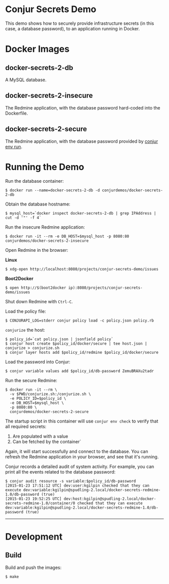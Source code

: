 # Conjur Secrets Demo

This demo shows how to securely provide infrastructure secrets (in this case, a database password),
to an application running in Docker.

# Docker Images

## docker-secrets-2-db

A MySQL database.

## docker-secrets-2-insecure

The Redmine application, with the database password hard-coded into the Dockerfile.

## docker-secrets-2-secure

The Redmine application, with the database password provided by [conjur env run](http://developer.conjur.net/reference/tools/conjurenv/run.html).

# Running the Demo

Run the database container:

    $ docker run --name=docker-secrets-2-db -d conjurdemos/docker-secrets-2-db

Obtain the database hostname:

    $ mysql_host=`docker inspect docker-secrets-2-db | grep IPAddress | cut -d '"' -f 4`

Run the insecure Redmine application:

    $ docker run -it --rm -e DB_HOST=$mysql_host -p 8080:80 conjurdemos/docker-secrets-2-insecure

Open Redmine in the browser:

**Linux**

    $ xdg-open http://localhost:8080/projects/conjur-secrets-demo/issues

**Boot2Docker**

    $ open http://$(boot2docker ip):8080/projects/conjur-secrets-demo/issues

Shut down Redmine with `Ctrl-C`.

Load the policy file:

    $ CONJURAPI_LOG=stderr conjur policy load -c policy.json policy.rb

`conjurize` the host:

    $ policy_id=`cat policy.json | jsonfield policy`
    $ conjur host create $policy_id/docker/secure | tee host.json | conjurize > conjurize.sh
    $ conjur layer hosts add $policy_id/redmine $policy_id/docker/secure

Load the password into Conjur:

    $ conjur variable values add $policy_id/db-password ZemuBRAXu2tadr

Run the secure Redmine:

    $ docker run -it --rm \
      -v $PWD/conjurize.sh:/conjurize.sh \
      -e POLICY_ID=$policy_id \
      -e DB_HOST=$mysql_host \
      -p 8080:80 \
      conjurdemos/docker-secrets-2-secure

The startup script in this container will use `conjur env check` to verify that all required secrets:

1) Are populated with a value
2) Can be fetched by the container`

Again, it will start successfully and connect to the database. You can refresh the Redmine
application in your browser, and see that it's running.

Conjur records a detailed audit of system activity. For example, you can print all the events
related to the database password:

    $ conjur audit resource -s variable:$policy_id/db-password
    [2015-01-23 17:51:12 UTC] dev:user:kgilpin checked that they can execute dev:variable:kgilpin@spudling-2.local/docker-secrets-redmine-1.0/db-password (true)
    [2015-01-23 19:52:25 UTC] dev:host:kgilpin@spudling-2.local/docker-secrets-redmine-1.0/container/0 checked that they can execute dev:variable:kgilpin@spudling-2.local/docker-secrets-redmine-1.0/db-password (true)

---

# Development

## Build

Build and push the images:

    $ make
